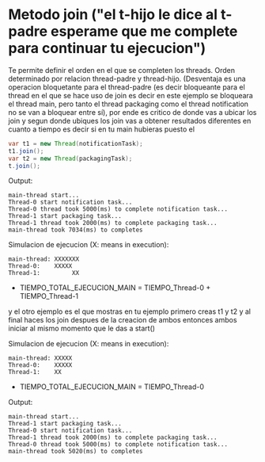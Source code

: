 # Metodo join ("el t-hijo le dice al t-padre esperame que me complete para continuar tu ejecucion")
Te permite definir el orden en el que se completen los threads. Orden determinado por relacion thread-padre y thread-hijo.
(Desventaja es una operacion bloquetante para el thread-padre (es decir bloqueante para el thread en el que se hace uso de join es decir en este ejemplo se bloqueara el thread main, pero tanto el thread packaging como el thread notification no se van a bloquear entre sí),
por ende es critico de donde vas a ubicar los join y segun donde ubiques los join vas a obtener resultados diferentes en cuanto a tiempo es decir
si en tu main hubieras puesto el 
```java
var t1 = new Thread(notificationTask);
t1.join();
var t2 = new Thread(packagingTask);
t.join();
```
Output:
```
main-thread start...
Thread-0 start notification task...
Thread-0 thread took 5000(ms) to complete notification task...
Thread-1 start packaging task...
Thread-1 thread took 2000(ms) to complete packaging task...
main-thread took 7034(ms) to completes
```
Simulacion de ejecucion (X: means in execution):
```
main-thread: XXXXXXX
Thread-0:    XXXXX
Thread-1:         XX
```
- TIEMPO_TOTAL_EJECUCION_MAIN = TIEMPO_Thread-0 + TIEMPO_Thread-1

y el otro ejemplo es el que mostras en tu ejemplo primero creas t1 y t2 y al final haces los join despues de la creacion de ambos entonces ambos
iniciar al mismo momento que le das a start()

Simulacion de ejecucion (X: means in execution):
```
main-thread: XXXXX
Thread-0:    XXXXX
Thread-1:    XX
```
- TIEMPO_TOTAL_EJECUCION_MAIN = TIEMPO_Thread-0

Output:
```
main-thread start...
Thread-1 start packaging task...
Thread-0 start notification task...
Thread-1 thread took 2000(ms) to complete packaging task...
Thread-0 thread took 5000(ms) to complete notification task...
main-thread took 5020(ms) to completes
```